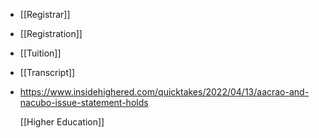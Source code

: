 - [[Registrar]]
- [[Registration]]
- [[Tuition]]
- [[Transcript]]
- https://www.insidehighered.com/quicktakes/2022/04/13/aacrao-and-nacubo-issue-statement-holds
  
  [[Higher Education]]